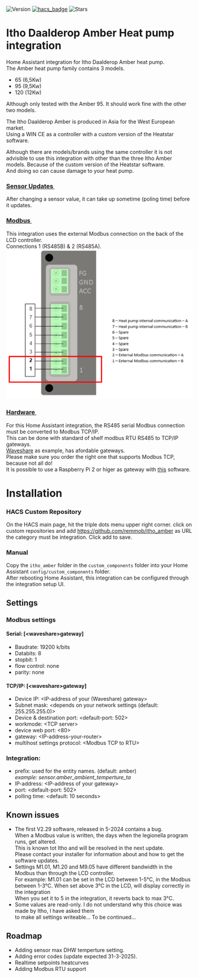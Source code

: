 ![Version](https://img.shields.io/github/v/release/remmob/itho_amber)
[![hacs_badge](http://localhost:3000/badge/itho_amber?cache=1)]()
![Stars](https://img.shields.io/github/stars/remmob/itho_amber)

# Itho Daalderop Amber Heat pump integration
Home Assistant integration for Itho Daalderop Amber heat pump.<br>
The Amber heat pump family contains 3 models.
- 65 (6,5Kw)
- 95 (9,5Kw)
- 120 (12Kw)

Although only tested with the Amber 95. It should work fine with the other two models.

The Itho Daalderop Amber is produced in Asia for the West European market.<br>
Using a WIN CE as a controller with a custom version of the Heatstar software.

Although there are models/brands using the same controller it is not advisible
to use this integration with other than the three Itho Amber models.
Because of the custom version of the Heatstar software.<br>And
doing so can cause damage to your heat pump.
### <u>Sensor Updates&nbsp;</u>
After changing a sensor value, it can take up sometime (poling time) before it updates.
### <u>Modbus&nbsp;</u>
This integration uses the external Modbus connection on the back of the LCD controller.<br>Connections 1 (RS485B) & 2 (RS485A). 
![Modbus connections](images/Amber%20Modbus%20connection.png)
### <u>Hardware&nbsp;</u>
For this Home Assistant integration, the RS485 serial Modbus connection must be converted to Modbus TCP/IP.<br>
This can be done with standard of shelf modbus RTU RS485 to TCP/IP gateways.<br>
[Waveshare](https://www.waveshare.com) as example, has afordable gateways.<br>
Please make sure you order the right one that supports Modbus TCP, because not all do!<br>
It is possible to use a Raspberry Pi 2 or higer as gateway with 
[this](https://github.com/3cky/mbusd) software.

# Installation
### HACS Custom Repository
On the HACS main page, hit the triple dots menu upper right corner.
click on custom repositories and add https://github.com/remmob/itho_amber as URL
the category must be integration. Click add to save.

### Manual 
Copy the `itho_amber` folder in the `custom_components` folder into your Home Assistant `config/custom_components` folder.<br>
After rebooting Home Assistant, this integration can be configured through the integration setup UI.

## Settings
### Modbus settings
#### Serial: \[\<waveshare\>gateway\]
- Baudrate: 19200 k/bits
- Databits: 8
- stopbit: 1
- flow control: none
- parity: none
#### TCP/IP: \[\<waveshare\>gateway\]
- Device IP: \<IP-address of your (Waveshare) gateway\>
- Subnet mask: \<depends on your network settings (default: 255.255.255.0)>
- Device & destination port: \<default-port: 502\>
- workmode: \<TCP server\>
- device web port: \<80\>
- gateway: \<IP-address-your-router\>
- multihost settings protocol: \<Modbus TCP to RTU\>
### Integration:
- prefix: used for the entity names. (default: amber)<br>
    <i>example: sensor.amber_ambient_temperture_ta</i>
- IP-address: \<IP-address of your gateway\>
- port: \<default-port: 502\> 
- polling time: \<default: 10 seconds\>

## Known issues
-   The first V2.29 software, released in 5-2024 contains a bug.<br>
    When a Modbus value is written, the days when the legionella program 
    runs, get altered.<br>
    This is known tot Itho and will be resolved in the next update.<br>
    Please contact your installer for information about and how to get the software updates.
-   Settings M1.01, M1.20 and M9.05 have different bandwidth in the Modbus 
    than through the LCD controller.<br>
    For example: M1.01 can be set in the LCD between 1-5°C, in the Modbus
    between 1-3°C. When set above 3°C in the LCD, will display correctly in the integration<br>
    When you set it to 5 in the integration, it reverts back to max 3°C.
-   Some values are read-only. I do not understand why this choice was made by 
    Itho, I have asked them<br> to make all settings writeable... To be continued... 

## Roadmap
- Adding sensor max DHW temperture setting.
- Adding error codes (update expected 31-3-2025).
- Realtime setpoints heatcurves
- Adding Modbus RTU support
  


